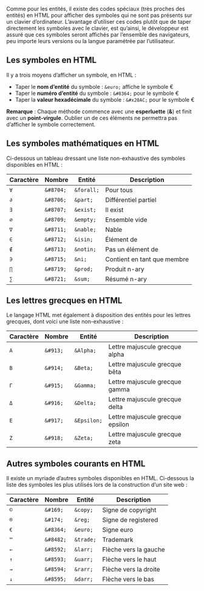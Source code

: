 Comme pour les entités, il existe des codes spéciaux (très proches des entités) en HTML pour afficher des symboles qui ne sont pas présents sur un clavier d’ordinateur. L’avantage d’utiliser ces codes plutôt que de taper directement les symboles avec le clavier, est qu’ainsi, le développeur est assuré que ces symboles seront affichés par l’ensemble des navigateurs, peu importe leurs versions ou la langue paramétrée par l’utilisateur.

## Les symboles en HTML

Il y a trois moyens d’afficher un symbole, en HTML :

- Taper le **nom d’entité** du symbole : ```&euro;``` affiche le symbole €
- Taper le **numéro d’entité** du symbole : ```&#8364;``` pour le symbole €
- Taper la **valeur hexadécimale** du symbole : ```&#x20AC;``` pour le symbole €

__Remarque__ : Chaque méthode commence avec une **esperluette** (**&**) et finit avec un **point-virgule**. Oublier un de ces éléments ne permettra pas d’afficher le symbole correctement.

## Les symboles mathématiques en HTML

Ci-dessous un tableau dressant une liste non-exhaustive des symboles disponibles en HTML :

| **Caractère** | **Nombre** | **Entité** | **Description** |
| --- | --- | --- | --- |
| ```∀``` | ```&#8704;``` | ```&forall;``` | Pour tous |
| ```∂``` | ```&#8706;``` | ```&part;``` | Différentiel partiel |
| ```∃``` | ```&#8707;``` | ```&exist;``` | Il exist |
| ```∅``` | ```&#8709;``` | ```&empty;``` | Ensemble vide |
| ```∇``` | ```&#8711;``` | ```&nable;``` | Nable |
| ```∈``` | ```&#8712;``` | ```&isin;``` | Élément de |
| ```∉``` | ```&#8713;``` | ```&notin;``` | Pas un élément de |
| ```∋``` | ```&#8715;``` | ```&ni;``` | Contient en tant que membre |
| ```∏``` | ```&#8719;``` | ```&prod;``` | Produit n-ary |
| ```∑``` | ```&#8721;``` | ```&sum;``` | Résumé n-ary |

## Les lettres grecques en HTML

Le langage HTML met également à disposition des entités pour les lettres grecques, dont voici une liste non-exhaustive :

| **Caractère** | **Nombre** | **Entité** | **Description** |
| --- | --- | --- | --- |
| ```A``` | ```&#913;``` | ```&Alpha;``` | Lettre majuscule grecque alpha |
| ```B``` | ```&#914;``` | ```&Beta;``` | Lettre majuscule grecque bêta |
| ```Γ``` | ```&#915;``` | ```&Gamma;``` | Lettre majuscule grecque gamma |
| ```Δ``` | ```&#916;``` | ```&Delta;``` | Lettre majuscule grecque delta |
| ```Ε``` | ```&#917;``` | ```&Epsilon;``` | Lettre majuscule grecque epsilon |
| ```Ζ``` | ```&#918;``` | ```&Zeta;``` | Lettre majuscule grecque zeta |

## Autres symboles courants en HTML

Il existe un myriade d’autres symboles disponibles en HTML. Ci-dessous la liste des symboles les plus utilisés lors de la construction d’un site web :

| **Caractère** | **Nombre** | **Entité** | **Description** |
| --- | --- | --- | --- |
| ```©``` | ```&#169;``` | ```&copy;``` | Signe de copyright |
| ```®``` | ```&#174;``` | ```&reg;``` | Signe de registered |
| ```€``` | ```&#8364;``` | ```&euro;``` | Signe euro |
| ```™``` | ```&#8482;``` | ```&trade;``` | Trademark |
| ```←``` | ```&#8592;``` | ```&larr;``` | Flèche vers la gauche |
| ```↑``` | ```&#8593;``` | ```&uarr;``` | Flèche vers le haut |
| ```→``` | ```&#8594;``` | ```&rarr;``` | Flèche vers la droite |
| ```↓``` | ```&#8595;``` | ```&darr;``` | Flèche vers le bas |